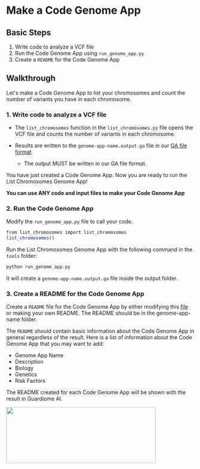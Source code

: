 # Make a Code Genome App

## Basic Steps

1. Write code to analyze a VCF file
2. Run the Code Genome App using `run_genome_app.py`
3. Create a `README` for the Code Genome App

## Walkthrough

Let's make a Code Genome App to list your chromosomes and count the number of variants you have in each chromosome.

### 1. Write code to analyze a VCF file

* The `list_chromosomes` function in the `list_chromosomes.py` file opens the VCF file and counts the number of
variants in each chromosome.

* Results are written to the `genome-app-name.output.ga` file in our
[GA file format](https://github.com/Guardiome/create-genome-app/blob/master/simple-genome-app/tools/README.md#ga-file-format).
    * The output MUST be written in our GA file format.

You have just created a Code Genome App. Now you are ready to run the List Chromosomes Genome App!

**You can use ANY code and input files to make your Code Genome App**

### 2. Run the Code Genome App

Modify the `run_genome_app.py` file to call your code.

```sh
from list_chromosomes import list_chromosomes
list_chromosomes()
```

Run the List Chromosomes Genome App with the following command in the `tools` folder:

```sh
python run_genome_app.py
```

It will create a `genome-app-name.output.ga` file inside the output folder.

### 3. Create a README for the Code Genome App

Create a `README` file for the Code Genome App by either modifying this
[file](https://github.com/Guardiome/create-genome-app/blob/master/code-genome-app/README.md) or making your own README.
The README should be in the genome-app-name folder.

The `README` should contain basic information about the Code Genome App in general regardless of the result. Here is
a list of information about the Code Genome App that you may want to add:

* Genome App Name
* Description
* Biology
* Genetics
* Risk Factors

The README created for each Code Genome App will be shown with the result in Guardiome AI.

<div>
    <img src="./simple-genome-app/media/guardiome-logo.png" align="center" width=400 height=150>
</div>
